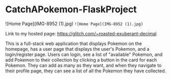 # CatchAPokemon-FlaskProject
![Home Page](IMG-8952 (1).jpg)
`![Home Page](IMG-8952 (1).jpg)`

Link to my hosted page: https://glitch.com/~roasted-exuberant-decimal

This is a full-stack web application that displays Pokemon on the homepage, has a user page that displays the user's Pokemon, 
and a login/register page. Users can login, see a list of "available" Pokemon, and add Pokemon to their collection by clicking 
a button in the card for each Pokemon. They can add as many as they want, and when they navigate to their profile page, they can 
see a list of all the Pokemon they have collected.

